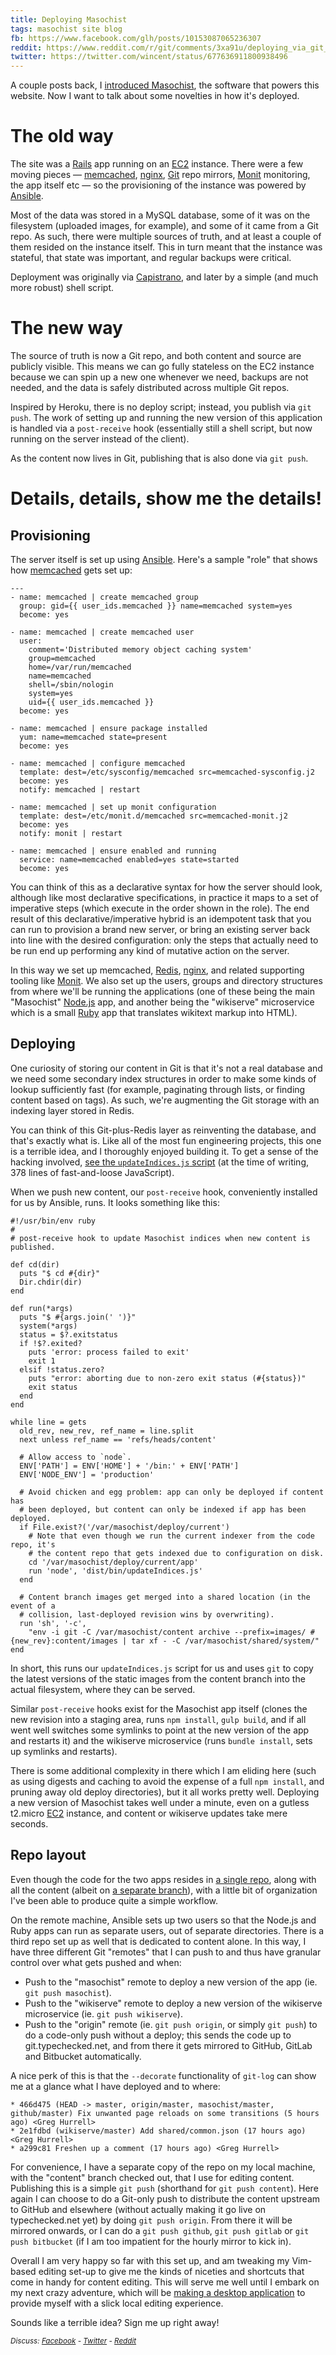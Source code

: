 ```yaml
---
title: Deploying Masochist
tags: masochist site blog
fb: https://www.facebook.com/glh/posts/10153087065236307
reddit: https://www.reddit.com/r/git/comments/3xa91u/deploying_via_git_push/
twitter: https://twitter.com/wincent/status/677636911800938496
---
```


A couple posts back, I [introduced Masochist](/blog/masochist), the software that powers this website. Now I want to talk about some novelties in how it's deployed.

# The old way

The site was a [Rails] app running on an [EC2] instance. There were a few moving pieces &mdash; [memcached], [nginx], [Git] repo mirrors, [Monit] monitoring, the app itself etc &mdash; so the provisioning of the instance was powered by [Ansible].

Most of the data was stored in a MySQL database, some of it was on the filesystem (uploaded images, for example), and some of it came from a Git repo. As such, there were multiple sources of truth, and at least a couple of them resided on the instance itself. This in turn meant that the instance was stateful, that state was important, and regular backups were critical.

Deployment was originally via [Capistrano], and later by a simple (and much more robust) shell script.

# The new way

The source of truth is now a Git repo, and both content and source are publicly visible. This means we can go fully stateless on the EC2 instance because we can spin up a new one whenever we need, backups are not needed, and the data is safely distributed across multiple Git repos.

Inspired by Heroku, there is no deploy script; instead, you publish via `git push`. The work of setting up and running the new version of this application is handled via a `post-receive` hook (essentially still a shell script, but now running on the server instead of the client).

As the content now lives in Git, publishing that is also done via `git push`.

# Details, details, show me the details!

## Provisioning

The server itself is set up using [Ansible]. Here's a sample "role" that shows how [memcached] gets set up:

```
---
- name: memcached | create memcached group
  group: gid={{ user_ids.memcached }} name=memcached system=yes
  become: yes

- name: memcached | create memcached user
  user:
    comment='Distributed memory object caching system'
    group=memcached
    home=/var/run/memcached
    name=memcached
    shell=/sbin/nologin
    system=yes
    uid={{ user_ids.memcached }}
  become: yes

- name: memcached | ensure package installed
  yum: name=memcached state=present
  become: yes

- name: memcached | configure memcached
  template: dest=/etc/sysconfig/memcached src=memcached-sysconfig.j2
  become: yes
  notify: memcached | restart

- name: memcached | set up monit configuration
  template: dest=/etc/monit.d/memcached src=memcached-monit.j2
  become: yes
  notify: monit | restart

- name: memcached | ensure enabled and running
  service: name=memcached enabled=yes state=started
  become: yes
```

You can think of this as a declarative syntax for how the server should look, although like most declarative specifications, in practice it maps to a set of imperative steps (which execute in the order shown in the role). The end result of this declarative/imperative hybrid is an idempotent task that you can run to provision a brand new server, or bring an existing server back into line with the desired configuration: only the steps that actually need to be run end up performing any kind of mutative action on the server.

In this way we set up memcached, [Redis], [nginx], and related supporting tooling like [Monit]. We also set up the users, groups and directory structures from where we'll be running the applications (one of these being the main "Masochist" [Node.js] app, and another being the "wikiserve" microservice which is a small [Ruby] app that translates wikitext markup into HTML).

## Deploying

One curiosity of storing our content in Git is that it's not a real database and we need some secondary index structures in order to make some kinds of lookup sufficiently fast (for example, paginating through lists, or finding content based on tags). As such, we're augmenting the Git storage with an indexing layer stored in Redis.

You can think of this Git-plus-Redis layer as reinventing the database, and that's exactly what is. Like all of the most fun engineering projects, this one is a terrible idea, and I thoroughly enjoyed building it. To get a sense of the hacking involved, [see the `updateIndices.js` script](https://github.com/wincent/masochist/blob/466d4751da4ea427a87e8f6560763d553a4cde66/app/src/bin/updateIndices.js) (at the time of writing, 378 lines of fast-and-loose JavaScript).

When we push new content, our `post-receive` hook, conveniently installed for us by Ansible, runs. It looks something like this:

```
#!/usr/bin/env ruby
#
# post-receive hook to update Masochist indices when new content is published.

def cd(dir)
  puts "$ cd #{dir}"
  Dir.chdir(dir)
end

def run(*args)
  puts "$ #{args.join(' ')}"
  system(*args)
  status = $?.exitstatus
  if !$?.exited?
    puts 'error: process failed to exit'
    exit 1
  elsif !status.zero?
    puts "error: aborting due to non-zero exit status (#{status})"
    exit status
  end
end

while line = gets
  old_rev, new_rev, ref_name = line.split
  next unless ref_name == 'refs/heads/content'

  # Allow access to `node`.
  ENV['PATH'] = ENV['HOME'] + '/bin:' + ENV['PATH']
  ENV['NODE_ENV'] = 'production'

  # Avoid chicken and egg problem: app can only be deployed if content has
  # been deployed, but content can only be indexed if app has been deployed.
  if File.exist?('/var/masochist/deploy/current')
    # Note that even though we run the current indexer from the code repo, it's
    # the content repo that gets indexed due to configuration on disk.
    cd '/var/masochist/deploy/current/app'
    run 'node', 'dist/bin/updateIndices.js'
  end

  # Content branch images get merged into a shared location (in the event of a
  # collision, last-deployed revision wins by overwriting).
  run 'sh', '-c',
    "env -i git -C /var/masochist/content archive --prefix=images/ #{new_rev}:content/images | tar xf - -C /var/masochist/shared/system/"
end
```

In short, this runs our `updateIndices.js` script for us and uses `git` to copy the latest versions of the static images from the content branch into the actual filesystem, where they can be served.

Similar `post-receive` hooks exist for the Masochist app itself (clones the new revision into a staging area, runs `npm install`, `gulp build`, and if all went well switches some symlinks to point at the new version of the app and restarts it) and the wikiserve microservice (runs `bundle install`, sets up symlinks and restarts).

There is some additional complexity in there which I am eliding here (such as using digests and caching to avoid the expense of a full `npm install`, and pruning away old deploy directories), but it all works pretty well. Deploying a new version of Masochist takes well under a minute, even on a gutless t2.micro [EC2] instance, and content or wikiserve updates take mere seconds.

## Repo layout

Even though the code for the two apps resides in [a single repo](https://github.com/wincent/masochist), along with all the content (albeit on [a separate branch](https://github.com/wincent/masochist/tree/content)), with a little bit of organization I've been able to produce quite a simple workflow.

On the remote machine, Ansible sets up two users so that the Node.js and Ruby apps can run as separate users, out of separate directories. There is a third repo set up as well that is dedicated to content alone. In this way, I have three different Git "remotes" that I can push to and thus have granular control over what gets pushed and when:

-   Push to the "masochist" remote to deploy a new version of the app (ie. `git push masochist`).
-   Push to the "wikiserve" remote to deploy a new version of the wikiserve microservice (ie. `git push wikiserve`).
-   Push to the "origin" remote (ie. `git push origin`, or simply `git push`) to do a code-only push without a deploy; this sends the code up to git.typechecked.net, and from there it gets mirrored to GitHub, GitLab and Bitbucket automatically.

A nice perk of this is that the `--decorate` functionality of `git-log` can show me at a glance what I have deployed and to where:

```
* 466d475 (HEAD -> master, origin/master, masochist/master, github/master) Fix unwanted page reloads on some transitions (5 hours ago) <Greg Hurrell>
* 2e1fdbd (wikiserve/master) Add shared/common.json (17 hours ago) <Greg Hurrell>
* a299c81 Freshen up a comment (17 hours ago) <Greg Hurrell>
```

For convenience, I have a separate copy of the repo on my local machine, with the "content" branch checked out, that I use for editing content. Publishing this is a simple `git push` (shorthand for `git push content`). Here again I can choose to do a Git-only push to distribute the content upstream to GitHub and elsewhere (without actually making it go live on typechecked.net yet) by doing `git push origin`. From there it will be mirrored onwards, or I can do a `git push github`, `git push gitlab` or `git push bitbucket` (if I am too impatient for the hourly mirror to kick in).

Overall I am very happy so far with this set up, and am tweaking my Vim-based editing set-up to give me the kinds of niceties and shortcuts that come in handy for content editing. This will serve me well until I embark on my next crazy adventure, which will be [making a desktop application](https://github.com/wincent/masochist/issues/35) to provide myself with a slick local editing experience.

Sounds like a terrible idea? Sign me up right away!

<small><em>Discuss: [Facebook](https://www.facebook.com/glh/posts/10153087065236307) - [Twitter](https://twitter.com/wincent/status/677636911800938496) - [Reddit](https://www.reddit.com/r/git/comments/3xa91u/deploying_via_git_push/)</em></small>

[ansible]: /wiki/Ansible
[capistrano]: /wiki/Capistrano
[ec2]: /wiki/EC2
[git]: /wiki/Git
[monit]: /wiki/Monit
[node.js]: /wiki/Node.js
[rails]: /wiki/Rails
[redis]: /wiki/Redis
[ruby]: /wiki/Ruby
[memcached]: /wiki/memcached
[nginx]: /wiki/nginx

